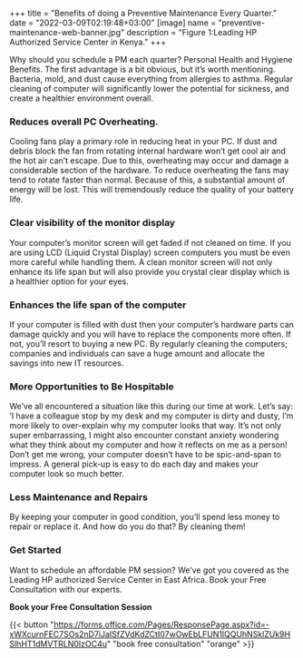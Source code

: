 +++
title = "Benefits of doing a Preventive Maintenance Every Quarter."
date = "2022-03-09T02:19:48+03:00"
[image]
  name = "preventive-maintenance-web-banner.jpg"
  description = "Figure 1:Leading HP Authorized Service Center in Kenya."
+++

Why should you schedule a PM each quarter?
Personal Health and Hygiene Benefits.
The first advantage is a bit obvious, but it’s worth mentioning. Bacteria, mold, and dust cause everything from allergies to asthma. Regular cleaning of computer will significantly lower the potential for sickness, and create a healthier environment overall.

### Reduces overall PC Overheating.

Cooling fans play a primary role in reducing heat in your PC. If dust and debris block the fan from rotating internal hardware won’t get cool air and the hot air can’t escape. Due to this, overheating may occur and damage a considerable section of the hardware. To reduce overheating the fans may tend to rotate faster than normal. Because of this, a substantial amount of energy will be lost. This will tremendously reduce the quality of your battery life. 

### Clear visibility of the monitor display

Your computer’s monitor screen will get faded if not cleaned on time. If you are using LCD (Liquid Crystal Display) screen computers you must be even more careful while handling them. A clean monitor screen will not only enhance its life span but will also provide you crystal clear display which is a healthier option for your eyes. 

### Enhances the life span of the computer

If your computer is filled with dust then your computer’s hardware parts can damage quickly and you will have to replace the components more often. If not, you’ll resort to buying a new PC. By regularly cleaning the computers; companies and individuals can save a huge amount and allocate the savings into new IT resources.

### More Opportunities to Be Hospitable

We’ve all encountered a situation like this during our time at work. Let’s say: ‘I have a colleague stop by my desk and my computer is dirty and dusty, I’m more likely to over-explain why my computer looks that way. It’s not only super embarrassing, I might also encounter constant anxiety wondering what they think about my computer and how it reflects on me as a person! Don’t get me wrong, your computer doesn’t have to be spic-and-span to impress. A general pick-up is easy to do each day and makes your computer look so much better.

### Less Maintenance and Repairs

By keeping your computer in good condition, you’ll spend less money to repair or replace it. And how do you do that? By cleaning them!

### Get Started

Want to schedule an affordable PM session? We’ve got you covered as the Leading HP authorized Service Center in East Africa. Book your Free Consultation with our experts. 

__Book your Free Consultation Session__

{{< button "https://forms.office.com/Pages/ResponsePage.aspx?id=-xWXcurnFEC7SOs2nD7iJaISfZVdKdZCtI07wOwEbLFUN1lQQUhNSklZUk9HSlhHT1dMVTRLN0IzOC4u" "book free consultation" "orange" >}}







